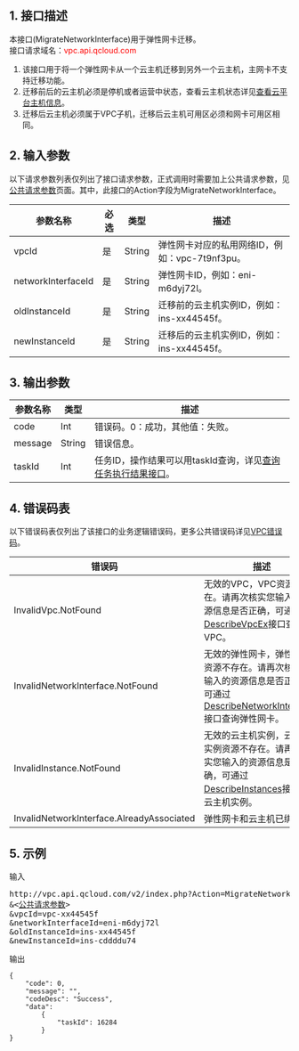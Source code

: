 ## 1. 接口描述

本接口(MigrateNetworkInterface)用于弹性网卡迁移。</br>
接口请求域名：<font style="color:red">vpc.api.qcloud.com</font>

1) 该接口用于将一个弹性网卡从一个云主机迁移到另外一个云主机，主网卡不支持迁移功能。</br>
2) 迁移前后的云主机必须是停机或者运营中状态，查看云主机状态详见<a href="/doc/api/229/831" title="查看云平台主机信息">查看云平台主机信息</a>。</br>
3) 迁移后云主机必须属于VPC子机，迁移后云主机可用区必须和网卡可用区相同。

## 2. 输入参数
以下请求参数列表仅列出了接口请求参数，正式调用时需要加上公共请求参数，见<a href="/document/product/215/4772" title="公共请求参数">公共请求参数</a>页面。其中，此接口的Action字段为MigrateNetworkInterface。

| 参数名称 | 必选  | 类型 | 描述 |
|---------|---------|---------|---------|
| vpcId | 是 | String | 弹性网卡对应的私用网络ID，例如：vpc-7t9nf3pu。 |
| networkInterfaceId | 是 | String | 弹性网卡ID，例如：eni-m6dyj72l。 |
| oldInstanceId | 是 | String  | 迁移前的云主机实例ID，例如：ins-xx44545f。 |
| newInstanceId | 是 | String  | 迁移后的云主机实例ID，例如：ins-xx44545f。 |

## 3. 输出参数

| 参数名称 | 类型 | 描述 |
|---------|---------|---------|
| code | Int | 错误码。0：成功，其他值：失败。|
| message | String | 错误信息。|
| taskId | Int | 任务ID，操作结果可以用taskId查询，详见<a href="/document/product/215/5094">查询任务执行结果接口</a>。 |

## 4. 错误码表
以下错误码表仅列出了该接口的业务逻辑错误码，更多公共错误码详见<a href="/doc/api/245/4924" title="VPC错误码">VPC错误码</a>。

| 错误码 | 描述 |
|---------|---------|
| InvalidVpc.NotFound | 无效的VPC，VPC资源不存在。请再次核实您输入的资源信息是否正确，可通过<a href="/document/api/215/1372" title="DescribeVpcEx">DescribeVpcEx</a>接口查询VPC。 |
| InvalidNetworkInterface.NotFound | 无效的弹性网卡，弹性网卡资源不存在。请再次核实您输入的资源信息是否正确，可通过<a href="/document/api/215/4814" title="DescribeNetworkInterfaces">DescribeNetworkInterfaces</a>接口查询弹性网卡。 |
| InvalidInstance.NotFound | 无效的云主机实例，云主机实例资源不存在。请再次核实您输入的资源信息是否正确，可通过<a href="/doc/api/229/831" title="DescribeInstances">DescribeInstances</a>接口查询云主机实例。 |
| InvalidNetworkInterface.AlreadyAssociated | 弹性网卡和云主机已绑定。 |

## 5. 示例
输入
<pre>
http://vpc.api.qcloud.com/v2/index.php?Action=MigrateNetworkInterface
&<<a href="/document/product/215/4772">公共请求参数</a>>
&vpcId=vpc-xx44545f
&networkInterfaceId=eni-m6dyj72l
&oldInstanceId=ins-xx44545f
&newInstanceId=ins-cddddu74
</pre>
输出
```
{
    "code": 0,
    "message": "",
    "codeDesc": "Success",
    "data":
        {
            "taskId": 16284
        }
}
```

